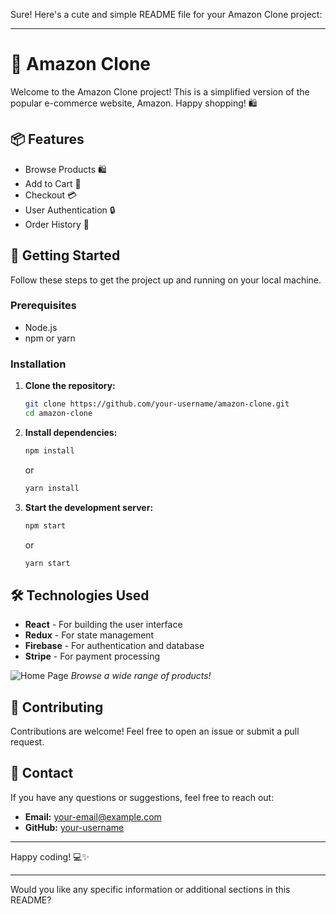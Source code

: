 Sure! Here's a cute and simple README file for your Amazon Clone project:

---

# 🛒 Amazon Clone

Welcome to the Amazon Clone project! This is a simplified version of the popular e-commerce website, Amazon. Happy shopping! 🛍️

## 📦 Features

- Browse Products 🛍️
- Add to Cart 🛒
- Checkout 💳
- User Authentication 🔒
- Order History 📜

## 🚀 Getting Started

Follow these steps to get the project up and running on your local machine.

### Prerequisites

- Node.js
- npm or yarn

### Installation

1. **Clone the repository:**
   ```bash
   git clone https://github.com/your-username/amazon-clone.git
   cd amazon-clone
   ```

2. **Install dependencies:**
   ```bash
   npm install
   ```
   or
   ```bash
   yarn install
   ```

3. **Start the development server:**
   ```bash
   npm start
   ```
   or
   ```bash
   yarn start
   ```

## 🛠️ Technologies Used

- **React** - For building the user interface
- **Redux** - For state management
- **Firebase** - For authentication and database
- **Stripe** - For payment processing


![Home Page](https://66a77680ee416621d0c6e2cf--lambent-cheesecake-d35721.netlify.app/)
*Browse a wide range of products!*

## 🤝 Contributing

Contributions are welcome! Feel free to open an issue or submit a pull request.

## 📧 Contact

If you have any questions or suggestions, feel free to reach out:

- **Email:** your-email@example.com
- **GitHub:** [your-username](https://github.com/your-username)

---

Happy coding! 💻✨

---

Would you like any specific information or additional sections in this README?
